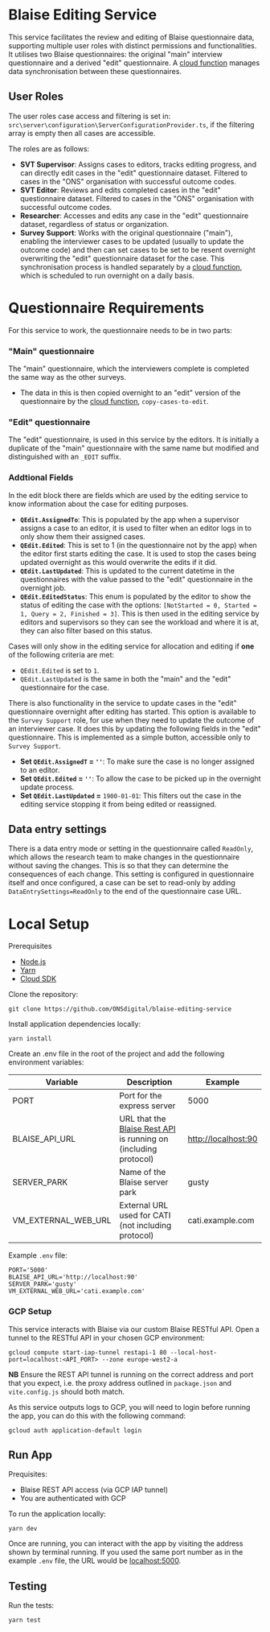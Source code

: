 # Blaise Editing Service

This service facilitates the review and editing of Blaise questionnaire data, supporting multiple user roles with distinct permissions and functionalities. It utilises two Blaise questionnaires: the original "main" interview questionnaire and a derived "edit" questionnaire. A [cloud function](https://github.com/ONSdigital/blaise-editing-cloud-functions) manages data synchronisation between these questionnaires.

## User Roles

The user roles case access and filtering is set in: `src\server\configuration\ServerConfigurationProvider.ts`, if the filtering array is empty then all cases are accessible.

The roles are as follows:

* **SVT Supervisor**: Assigns cases to editors, tracks editing progress, and can directly edit cases in the "edit" questionnaire dataset. Filtered to cases in the "ONS" organisation with successful outcome codes.
* **SVT Editor**: Reviews and edits completed cases in the "edit" questionnaire dataset. Filtered to cases in the "ONS" organisation with successful outcome codes.
* **Researcher**: Accesses and edits any case in the "edit" questionnaire dataset, regardless of status or organization.
* **Survey Support**: Works with the original questionnaire ("main"), enabling the interviewer cases to be updated (usually to update the outcome code) and then can set cases to be set to be resent overnight overwriting the "edit" questionnaire dataset for the case. This synchronisation process is handled separately by a [cloud function](https://github.com/ONSdigital/blaise-editing-cloud-functions), which is scheduled to run overnight on a daily basis.

# Questionnaire Requirements

For this service to work, the questionnaire needs to be in two parts:

### "Main" questionnaire

The "main" questionnaire, which the interviewers complete is completed the same way as the other surveys.

* The data in this is then copied overnight to an "edit" version of the questionnaire by the [cloud function](https://github.com/ONSdigital/blaise-editing-cloud-functions), `copy-cases-to-edit`.

### "Edit" questionnaire

The "edit" questionnaire, is used in this service by the editors. It is initially a duplicate of the "main" questionnaire with the same name but modified and distinguished with an `_EDIT` suffix.  

### Addtional Fields

In the edit block there are fields which are used by the editing service to know information about the case for editing purposes.

* **``QEdit.AssignedTo``**: This is populated by the app when a supervisor assigns a case to an editor, it is used to filter when an editor logs in to only show them their assigned cases.
* **``QEdit.Edited``**: This is set to 1 (in the questionnaire not by the app) when the editor first starts editing the case.  It is used to stop the cases being updated overnight as this would overwrite the edits if it did.
* **``QEdit.LastUpdated``**: This is updated to the current datetime in the questionnaires with the value passed to the "edit" questionnaire in the overnight job.
* **``QEdit.EditedStatus``**: This enum is populated by the editor to show the status of editing the case with the options: ``[NotStarted = 0, Started = 1, Query = 2, Finished = 3]``.  This is then used in the editing service by editors and supervisors so they can see the workload and where it is at, they can also filter based on this status.

Cases will only show in the editing service for allocation and editing if **one** of the following criteria are met:

* `QEdit.Edited` is set to `1`.
* `QEdit.LastUpdated` is the same in both the "main" and the "edit" questionnaire for the case.

There is also functionality in the service to update cases in the "edit" questionnaire overnight after editing has started. This option is available to the `Survey Support` role, for use when they need to update the outcome of an interviewer case.  It does this by updating the following fields in the "edit" questionnaire. This is implemented as a simple button, accessible only to `Survey Support`.

* **Set ``QEdit.AssignedT`` = ``''``**: To make sure the case is no longer assigned to an editor.
* **Set ``QEdit.Edited`` = ``''``**: To allow the case to be picked up in the overnight update process.
* **Set ``QEdit.LastUpdated`` =** ``1900-01-01``: This filters out the case in the editing service stopping it from being edited or reassigned.

## Data entry settings

There is a data entry mode or setting in the questionnaire called `ReadOnly`, which allows the research team to make changes in the questionnaire without saving the changes. This is so that they can determine the consequences of each change. This setting is configured in questionnaire itself and once configured, a case can be set to read-only by adding ``DataEntrySettings=ReadOnly`` to the end of the questionnaire case URL.

# Local Setup

Prerequisites

* [Node.js](https://nodejs.org/)
* [Yarn](https://yarnpkg.com/)
* [Cloud SDK](https://cloud.google.com/sdk/)

Clone the repository:

```shell script
git clone https://github.com/ONSdigital/blaise-editing-service
```

Install application dependencies locally:

```shell script
yarn install
```

Create an .env file in the root of the project and add the following environment variables:

| Variable | Description | Example |
| --- | --- | --- |
| PORT | Port for the express server | 5000 |
| BLAISE_API_URL | URL that the [Blaise Rest API](https://github.com/ONSdigital/blaise-api-rest) is running on (including protocol) | <http://localhost:90> |
| SERVER_PARK | Name of the Blaise server park | gusty |
| VM_EXTERNAL_WEB_URL | External URL used for CATI (not including protocol) | cati.example.com |

Example `.env` file:

```.env
PORT='5000'
BLAISE_API_URL='http://localhost:90'
SERVER_PARK='gusty'
VM_EXTERNAL_WEB_URL='cati.example.com'
```

### GCP Setup

This service interacts with Blaise via our custom Blaise RESTful API.
Open a tunnel to the RESTful API in your chosen GCP environment:

```shell script
gcloud compute start-iap-tunnel restapi-1 80 --local-host-port=localhost:<API_PORT> --zone europe-west2-a
```

**NB** Ensure the REST API tunnel is running on the correct address and port that you expect, i.e. the proxy address outlined in `package.json` and `vite.config.js` should both match.

As this service outputs logs to GCP, you will need to login before running the app, you can do this with the following command:

```shell script
gcloud auth application-default login
```

## Run App

Prequisites:

* Blaise REST API access (via GCP IAP tunnel)
* You are authenticated with GCP

To run the application locally:

```shell script
yarn dev
```

Once are running, you can interact with the app by visiting the address shown by terminal running.
If you used the same port number as in the example `.env` file, the URL would be [localhost:5000](http://localhost:5000/).

## Testing

Run the tests:

```shell
yarn test
```
